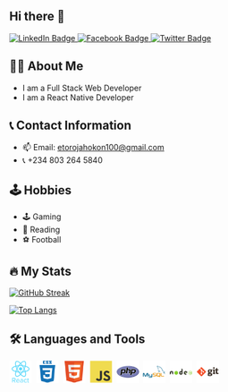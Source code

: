 ## Hi there 👋

<div id="badges">
  <a href="https://www.linkedin.com/in/etorojah-okon-87a033201">
    <img src="https://img.shields.io/badge/LinkedIn-9cf?style=for-the-badge&logo=linkedin&logoColor=white" alt="LinkedIn Badge"/>
  </a>
  <a href="https://www.facebook.com/etorojah.okon">
    <img src="https://img.shields.io/badge/Facebook-success?style=for-the-badge&logo=facebook&logoColor=white" alt="Facebook Badge"/>
  </a>
  <a href="https://twitter.com/EtorojahO">
    <img src="https://img.shields.io/badge/Twitter-important?style=for-the-badge&logo=twitter&logoColor=white" alt="Twitter Badge"/>
  </a>

</div>


## :man_technologist: About Me 
- I am a Full Stack Web Developer 
- I am a React Native Developer 

## :telephone_receiver: Contact Information 
- :mailbox: Email: etorojahokon100@gmail.com
- :telephone_receiver: +234 803 264 5840

## :joystick: Hobbies 
- :joystick: Gaming
- :open_book: Reading
- :soccer: Football

## :fire: My Stats 
[![GitHub Streak](http://github-readme-streak-stats.herokuapp.com?user=EtorojahOkon&theme=dark&date_format=j%20M%5B%20Y%5D)](https://git.io/streak-stats)

[![Top Langs](https://github-readme-stats.vercel.app/api/top-langs/?username=EtorojahOkon)](https://github.com/anuraghazra/github-readme-stats)


## :hammer_and_wrench: Languages and Tools 
<div>
  <img src="https://github.com/devicons/devicon/blob/master/icons/react/react-original-wordmark.svg" title="React" alt="React" width="40" height="40"/>&nbsp;
  <img src="https://github.com/devicons/devicon/blob/master/icons/css3/css3-plain-wordmark.svg"  title="CSS3" alt="CSS" width="40" height="40"/>&nbsp;
  <img src="https://github.com/devicons/devicon/blob/master/icons/html5/html5-original.svg" title="HTML5" alt="HTML" width="40" height="40"/>&nbsp;
  <img src="https://github.com/devicons/devicon/blob/master/icons/javascript/javascript-original.svg" title="JavaScript" alt="JavaScript" width="40" height="40"/>&nbsp;
  <img src="https://github.com/devicons/devicon/blob/master/icons/php/php-original.svg" title="Php" alt="Php" width="40" height="40"/>&nbsp;
 <img src="https://github.com/devicons/devicon/blob/master/icons/mysql/mysql-original-wordmark.svg" title="MySQL"  alt="MySQL" width="40" height="40"/>&nbsp;
  <img src="https://github.com/devicons/devicon/blob/master/icons/nodejs/nodejs-original-wordmark.svg" title="NodeJS" alt="NodeJS" width="40" height="40"/>&nbsp;
 <img src="https://github.com/devicons/devicon/blob/master/icons/git/git-original-wordmark.svg" title="Git" **alt="Git" width="40" height="40"/>
</div>
